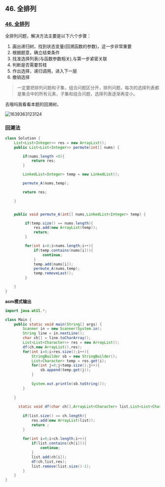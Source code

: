 ## 46. 全排列

### [46. 全排列](https://leetcode-cn.com/problems/permutations/)

全排列问题，解决方法主要是以下六个步骤：

1. 画出递归树，找到状态变量(回溯函数的参数)，这一步非常重要
2. 根据题意，确立结束条件
3. 找准选择列表(与函数参数相关),与第一步紧密关联
4. 判断是否需要剪枝
5. 作出选择，递归调用，进入下一层
6. 撤销选择

> 一定要把排列问题和子集，组合问题区分开，排列问题，每次的选择列表都是集合中的所有元素，子集和组合问题，选择列表逐渐再变小。

去哦吗我看看本题的回溯树，

![1639363123124](https://tprzfbucket.oss-cn-beijing.aliyuncs.com/hadoop/202112/13/103844-391541.png)

### 回溯法

~~~ java
class Solution {
    List<List<Integer>> res = new ArrayList();
    public List<List<Integer>> permute(int[] nums) {

        if(nums.length <0){
            return res;
        }

        LinkedList<Integer> temp = new LinkedList();

        permute_A(nums,temp);

        return res;

    }


    public void permute_A(int[] nums,LinkedList<Integer> temp) {

         if(temp.size() == nums.length){
             res.add(new ArrayList(temp));
             return;
         }

         for(int i=0;i<nums.length;i++){
             if(temp.contains(nums[i])){
                 continue;
             }
             temp.add(nums[i]);
             permute_A(nums,temp);
             temp.removeLast();
         }

    }
}
~~~

**acm模式输出**

~~~java
import java.util.*;

class Main {
	public static void main(String[] args) {
		Scanner in = new Scanner(System.in);
		String line = in.nextLine();
		char ch[] = line.toCharArray();
		List<List<Character>> res = new ArrayList();
		df(ch,new ArrayList(),res);
		for(int i=0;i<res.size();i++){
			StringBuilder sb = new StringBuilder();
			List<Character> temp = res.get(i);
			for(int j=0;j<temp.size();j++){
				sb.append(temp.get(j));
			}
			
			System.out.println(sb.toString());
		}
	
	}
	
	  static void df(char ch[],ArrayList<Character> list,List<List<Character>> res){
		
		if(list.size() == ch.length){
			res.add(new ArrayList(list));
			return ;
		}
		
		for(int i=0;i<ch.length;i++){
			if(list.contains(ch[i])){
				continue;
			}
			list.add(ch[i]);
			df(ch,list,res);
			list.remove(list.size()-1);
		}
	}
}
~~~

